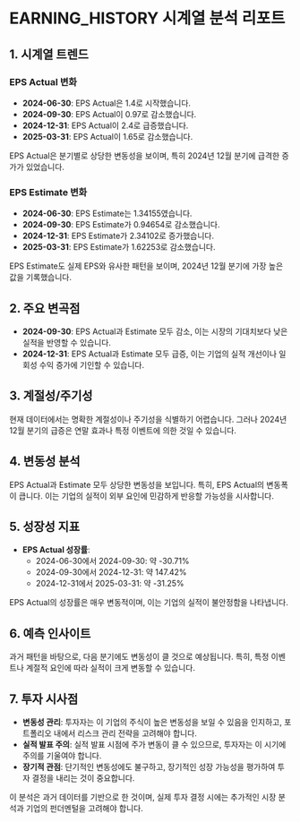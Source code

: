 # EARNING_HISTORY 시계열 분석 리포트

## 1. 시계열 트렌드

### EPS Actual 변화
- **2024-06-30**: EPS Actual은 1.4로 시작했습니다.
- **2024-09-30**: EPS Actual이 0.97로 감소했습니다.
- **2024-12-31**: EPS Actual이 2.4로 급증했습니다.
- **2025-03-31**: EPS Actual이 1.65로 감소했습니다.

EPS Actual은 분기별로 상당한 변동성을 보이며, 특히 2024년 12월 분기에 급격한 증가가 있었습니다.

### EPS Estimate 변화
- **2024-06-30**: EPS Estimate는 1.34155였습니다.
- **2024-09-30**: EPS Estimate가 0.94654로 감소했습니다.
- **2024-12-31**: EPS Estimate가 2.34102로 증가했습니다.
- **2025-03-31**: EPS Estimate가 1.62253로 감소했습니다.

EPS Estimate도 실제 EPS와 유사한 패턴을 보이며, 2024년 12월 분기에 가장 높은 값을 기록했습니다.

## 2. 주요 변곡점

- **2024-09-30**: EPS Actual과 Estimate 모두 감소, 이는 시장의 기대치보다 낮은 실적을 반영할 수 있습니다.
- **2024-12-31**: EPS Actual과 Estimate 모두 급증, 이는 기업의 실적 개선이나 일회성 수익 증가에 기인할 수 있습니다.

## 3. 계절성/주기성

현재 데이터에서는 명확한 계절성이나 주기성을 식별하기 어렵습니다. 그러나 2024년 12월 분기의 급증은 연말 효과나 특정 이벤트에 의한 것일 수 있습니다.

## 4. 변동성 분석

EPS Actual과 Estimate 모두 상당한 변동성을 보입니다. 특히, EPS Actual의 변동폭이 큽니다. 이는 기업의 실적이 외부 요인에 민감하게 반응할 가능성을 시사합니다.

## 5. 성장성 지표

- **EPS Actual 성장률**: 
  - 2024-06-30에서 2024-09-30: 약 -30.71%
  - 2024-09-30에서 2024-12-31: 약 147.42%
  - 2024-12-31에서 2025-03-31: 약 -31.25%

EPS Actual의 성장률은 매우 변동적이며, 이는 기업의 실적이 불안정함을 나타냅니다.

## 6. 예측 인사이트

과거 패턴을 바탕으로, 다음 분기에도 변동성이 클 것으로 예상됩니다. 특히, 특정 이벤트나 계절적 요인에 따라 실적이 크게 변동할 수 있습니다.

## 7. 투자 시사점

- **변동성 관리**: 투자자는 이 기업의 주식이 높은 변동성을 보일 수 있음을 인지하고, 포트폴리오 내에서 리스크 관리 전략을 고려해야 합니다.
- **실적 발표 주의**: 실적 발표 시점에 주가 변동이 클 수 있으므로, 투자자는 이 시기에 주의를 기울여야 합니다.
- **장기적 관점**: 단기적인 변동성에도 불구하고, 장기적인 성장 가능성을 평가하여 투자 결정을 내리는 것이 중요합니다.

이 분석은 과거 데이터를 기반으로 한 것이며, 실제 투자 결정 시에는 추가적인 시장 분석과 기업의 펀더멘털을 고려해야 합니다.